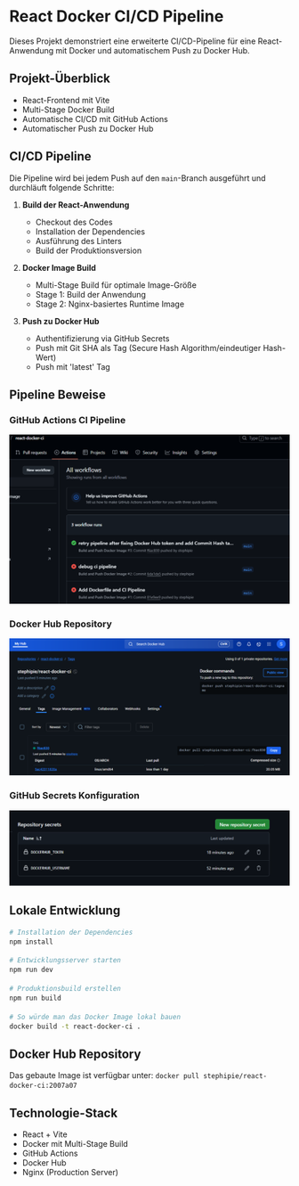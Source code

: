 # React Docker CI/CD Pipeline

Dieses Projekt demonstriert eine erweiterte CI/CD-Pipeline für eine React-Anwendung mit Docker und automatischem Push zu Docker Hub.

## Projekt-Überblick

- React-Frontend mit Vite
- Multi-Stage Docker Build
- Automatische CI/CD mit GitHub Actions
- Automatischer Push zu Docker Hub

## CI/CD Pipeline

Die Pipeline wird bei jedem Push auf den `main`-Branch ausgeführt und durchläuft folgende Schritte:

1. **Build der React-Anwendung**
   - Checkout des Codes
   - Installation der Dependencies
   - Ausführung des Linters
   - Build der Produktionsversion

2. **Docker Image Build**
   - Multi-Stage Build für optimale Image-Größe
   - Stage 1: Build der Anwendung
   - Stage 2: Nginx-basiertes Runtime Image

3. **Push zu Docker Hub**
   - Authentifizierung via GitHub Secrets
   - Push mit Git SHA als Tag (Secure Hash Algorithm/eindeutiger Hash-Wert)
   - Push mit 'latest' Tag

## Pipeline Beweise

### GitHub Actions CI Pipeline
![Erfolgreicher GitHub Actions Lauf](./frontend/screenshots/github-actions.png)

### Docker Hub Repository
![Docker Image in Docker Hub](./frontend/screenshots/docker-hub-image.png)

### GitHub Secrets Konfiguration
![GitHub Secrets (Werte verborgen)](./frontend/screenshots/docker-hub-secrets-token.png)

## Lokale Entwicklung

```bash
# Installation der Dependencies
npm install

# Entwicklungsserver starten
npm run dev

# Produktionsbuild erstellen
npm run build

# So würde man das Docker Image lokal bauen
docker build -t react-docker-ci .
```

## Docker Hub Repository

Das gebaute Image ist verfügbar unter:
`docker pull stephipie/react-docker-ci:2007a07`

## Technologie-Stack

- React + Vite
- Docker mit Multi-Stage Build
- GitHub Actions
- Docker Hub
- Nginx (Production Server)